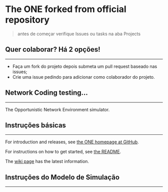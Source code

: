# The ONE forked from official repository
> antes de começar verifique Issues ou tasks na aba Projects

## Quer colaborar? Há 2 opções!
---

- Faça um fork do projeto depois submeta um pull request baseado nas issues;
- Crie uma issue pedindo para adicionar como colaborador do projeto.

## Network Coding testing... 
---
The Opportunistic Network Environment simulator.

## Instruções básicas
---

For introduction and releases, see [the ONE homepage at GitHub](http://akeranen.github.io/the-one/).

For instructions on how to get started, see [the README](https://github.com/akeranen/the-one/wiki/README).

The [wiki page](https://github.com/akeranen/the-one/wiki) has the latest information.

## Instruções do Modelo de Simulação
---
